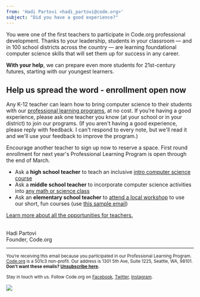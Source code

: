```yaml
---
from: 'Hadi Partovi <hadi_partovi@code.org>'
subject: "Did you have a good experience?"
---
```


You were one of the first teachers to participate in Code.org professional development. Thanks to your leadership, students in your classroom — and in 100 school districts across the country — are learning foundational computer science skills that will set them up for success in any career.

**With your help**, we can prepare even more students for 21st-century futures, starting with our youngest learners. 

## Help us spread the word - enrollment open now
Any K-12 teacher can learn how to bring computer science to their students with our [professional learning programs](https://code.org/educate), at no cost. If you’re having a good experience, please ask one teacher you know (at your school or in your district) to join our programs. (If you aren't having a good experience, please reply with feedback. I can't respond to every note, but we'll read it and we'll use your feedback to improve the program.)

Encourage another teacher to sign up now to reserve a space. First round enrollment for next year's Professional Learning Program is open through the end of March. 

- Ask a **high school teacher** to teach an inclusive [intro computer science course](http://code.org/highschool)
- Ask a **middle school teacher** to incorporate computer science activities into [any math or science class](http://code.org/middleschool)
- Ask an **elementary school teacher** to [attend a local workshop](https://code.org/professional-development-workshops) to use our short, fun courses (use [this sample email](https://code.org/educate/professional-learning/cs-fundamentals-resources#teacherstoteachers)) 

[Learn more about all the opportunities for teachers.](https://code.org/educate)

<br/>
Hadi Partovi<br />
Founder, Code.org
<br />

<hr>

<small>You’re receiving this email because you participated in our Professional Learning Program. <a href="https://code.org/">Code.org</a> is a 501c3 non-profit. Our address is 1301 5th Ave, Suite 1225, Seattle, WA, 98101.</small> <br />
<small><strong>Don't want these emails? <a href="<%= unsubscribe_link %>">Unsubscribe here</a>.</strong></small></p>
<p><small>Stay in touch with us. Follow Code.org on
<a href="https://www.facebook.com/Code.org">Facebook</a>, <a href="https://twitter.com/codeorg">Twitter</a>, <a href="https://instagram.com/codeorg">Instagram</a>.
</small></p>

![](<%= tracking_pixel %>)